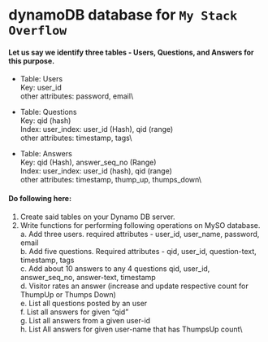 # dynamoDB database for `My Stack Overflow`

#### Let us say we identify three tables - Users, Questions, and Answers for this purpose.
* Table: Users\
  Key: user_id\
  other attributes: password, email\

* Table: Questions\
  Key: qid (hash)\
  Index: user_index: user_id (Hash), qid (range)\
  other attributes: timestamp, tags\

* Table: Answers\
  Key: qid (Hash), answer_seq_no (Range)\
  Index: user_index: user_id (hash), qid (range)\
  other attributes: timestamp, thump_up, thumps_down\

#### Do following here:
 1. Create said tables on your Dynamo DB server.
 2. Write functions for performing following operations on MySO database.\
    a. Add three users. required attributes - user_id, user_name, password, email\
    b. Add five questions. Required attributes - qid, user_id, question-text, timestamp, tags\
    c. Add about 10 answers to any 4 questions  qid, user_id, answer_seq_no, answer-text, timestamp\
    d. Visitor rates an answer (increase and update respective count for ThumpUp or Thumps Down)\
    e. List all questions posted by an user\
    f. List all answers for given “qid”\
    g. List all answers from a given user-id\
    h. List All answers for given user-name that has ThumpsUp count\
